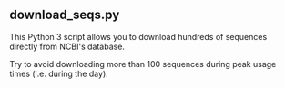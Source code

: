 download_seqs.py
--------------
This Python 3 script allows you to download hundreds of sequences directly from NCBI's database. 

Try to avoid downloading more than 100 sequences during peak usage times (i.e. during the day). 
